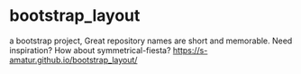 # bootstrap_layout
a bootstrap project, Great repository names are short and memorable. Need inspiration? How about symmetrical-fiesta?
https://s-amatur.github.io/bootstrap_layout/
